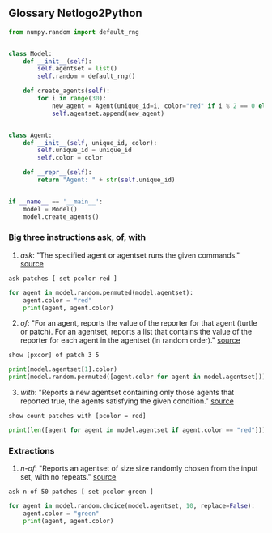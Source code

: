 ## Glossary Netlogo2Python

```python
from numpy.random import default_rng


class Model:
    def __init__(self):
        self.agentset = list()
        self.random = default_rng()

    def create_agents(self):
        for i in range(30):
            new_agent = Agent(unique_id=i, color="red" if i % 2 == 0 else "blue")
            self.agentset.append(new_agent)


class Agent:
    def __init__(self, unique_id, color):
        self.unique_id = unique_id
        self.color = color

    def __repr__(self):
        return "Agent: " + str(self.unique_id)


if __name__ == '__main__':
    model = Model()
    model.create_agents()
```

### Big three instructions ask, of, with

1. *ask*: "The specified agent or agentset runs the given commands."  [source](http://ccl.northwestern.edu/netlogo/docs/dict/ask.html)

```
ask patches [ set pcolor red ]
```

```python
for agent in model.random.permuted(model.agentset):
	agent.color = "red"
    print(agent, agent.color)
```

2. *of*: "For an agent, reports the value of the reporter for that agent (turtle or patch). For an agentset, reports a list that contains the value of the reporter for each agent in the agentset (in random order)." [source](http://ccl.northwestern.edu/netlogo/docs/dict/of.html)

```
show [pxcor] of patch 3 5
```

```python
print(model.agentset[1].color)
print(model.random.permuted([agent.color for agent in model.agentset]))
```


3. *with*: "Reports a new agentset containing only those agents that reported true, the agents satisfying the given condition." [source](http://ccl.northwestern.edu/netlogo/docs/dict/with.html)

```netlogo
show count patches with [pcolor = red]
```

```python
print(len([agent for agent in model.agentset if agent.color == "red"]))
```
### Extractions

1. *n-of*: "Reports an agentset of size size randomly chosen from the input set, with no repeats." [source](http://ccl.northwestern.edu/netlogo/docs/dict/n-of.html)

```
ask n-of 50 patches [ set pcolor green ]
```

```python
for agent in model.random.choice(model.agentset, 10, replace=False):
	agent.color = "green"
	print(agent, agent.color)
```

